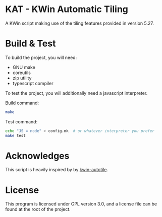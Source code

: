 # KAT - KWin Automatic Tiling

A KWin script making use of the tiling features provided in version 5.27.

# Build & Test

To build the project, you will need:

- GNU make
- coreutils
- zip utility
- typescript compiler

To test the project, you will additionally need a javascript interpreter.

Build command:

```sh
make
```

Test command:

```sh
echo "JS = node" > config.mk  # or whatever interpreter you prefer
make test
```

# Acknowledges

This script is heavily inspired by by
[kwin-autotile](https://github.com/zeroxoneafour/kwin-autotile).

# License

This program is licensed under GPL version 3.0, and a license file can be
found at the root of the project.
